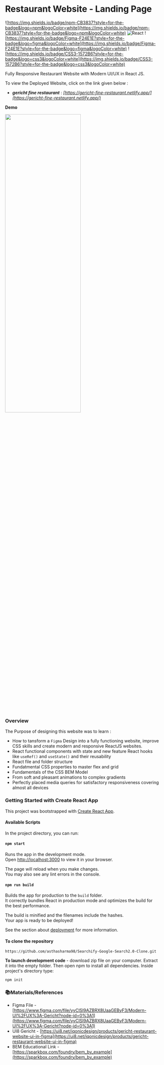 
# Restaurant Website - Landing Page

  ![https://img.shields.io/badge/npm-CB3837?style=for-the-badge&logo=npm&logoColor=white](https://img.shields.io/badge/npm-CB3837?style=for-the-badge&logo=npm&logoColor=white)	
  ![React](https://img.shields.io/badge/react-%2320232a.svg?style=for-the-badge&logo=react&logoColor=%2361DAFB)
  ![https://img.shields.io/badge/Figma-F24E1E?style=for-the-badge&logo=figma&logoColor=white](https://img.shields.io/badge/Figma-F24E1E?style=for-the-badge&logo=figma&logoColor=white)
  ![https://img.shields.io/badge/CSS3-1572B6?style=for-the-badge&logo=css3&logoColor=white](https://img.shields.io/badge/CSS3-1572B6?style=for-the-badge&logo=css3&logoColor=white)

Fully Responsive Restaurant Website with Modern UI/UX in React JS.

To view the Deployed Website, click on the link given below : 

- ***gericht fine restaurant*** : *[https://gericht-fine-restaurant.netlify.app/](https://gericht-fine-restaurant.netlify.app/)*

**Demo**

<p align="left">
<img src="https://github.com/asthasharma98/restaurant_website_moden_UI-UX/blob/master/Readme%20resource/restaurant.PNG" width="70%" height="50%">
</p>

### Overview 

The Purpose of designing this website was to learn :

-  How to tansform a `Figma` Design into a fully functioning website, improve CSS skills and create modern and responsive ReactJS websites.
- React functional components with state and new feature React hooks like `useRef()` and `useState()` and their reusability
- React file and folder structure 
- Fundatmental CSS properties to master flex and grid
- Fundamentals of the CSS BEM Model
- From soft and pleasant animations to complex gradients
- Perfectly placed media queries for satisfactory responsiveness covering almost all devices

### Getting Started with Create React App

This project was bootstrapped with [Create React App](https://github.com/facebook/create-react-app).

#### Available Scripts

In the project directory, you can run:

#### `npm start`

Runs the app in the development mode.\
Open [http://localhost:3000](http://localhost:3000) to view it in your browser.

The page will reload when you make changes.\
You may also see any lint errors in the console.

#### `npm run build`

Builds the app for production to the `build` folder.\
It correctly bundles React in production mode and optimizes the build for the best performance.

The build is minified and the filenames include the hashes.\
Your app is ready to be deployed!

See the section about [deployment](https://facebook.github.io/create-react-app/docs/deployment) for more information.

#### To clone the repository 
```
https://github.com/asthasharma98/Searchify-Google-Search2.0-Clone.git
``` 
**To launch development code** -  download zip file on your computer. Extract it into the empty folder. Then open npm to install all dependencies. Inside project's directory type:
```
npm init
```

### 📚Materials/References

- Figma File - [https://www.figma.com/file/yvClSI9AZBRX8UaaGEByF3/Modern-UI%2FUX%3A-Gericht?node-id=0%3A1](https://www.figma.com/file/yvClSI9AZBRX8UaaGEByF3/Modern-UI%2FUX%3A-Gericht?node-id=0%3A1)
- UI8 Gericht -  [https://ui8.net/iqonicdesign/products/gericht-restaurant-website-ui-in-figma](https://ui8.net/iqonicdesign/products/gericht-restaurant-website-ui-in-figma)
- BEM Educational Link - [https://sparkbox.com/foundry/bem_by_example](https://sparkbox.com/foundry/bem_by_example)


